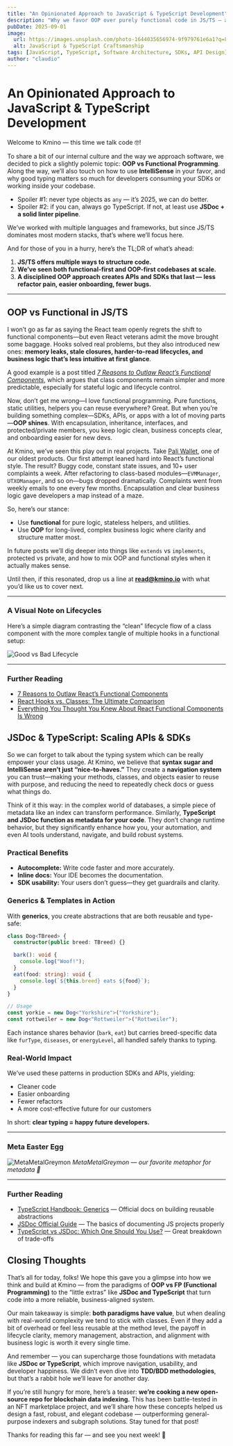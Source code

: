 ```yaml
---
title: "An Opinionated Approach to JavaScript & TypeScript Development"
description: "Why we favor OOP over purely functional code in JS/TS — and how inheritance, typing, and JSDoc make APIs and SDKs scalable, maintainable, and future-proof."
pubDate: 2025-09-01
image:
  url: https://images.unsplash.com/photo-1644035656974-9f979761e6a1?q=80&w=1932&auto=format&fit=crop&ixlib=rb-4.1.0&ixid=M3wxMjA3fDB8MHxwaG90by1wYWdlfHx8fGVufDB8fHx8fA%3D%3D
  alt: JavaScript & TypeScript Craftsmanship
tags: [JavaScript, TypeScript, Software Architecture, SDKs, API Design]
author: "claudio"
---
```


# An Opinionated Approach to JavaScript & TypeScript Development

Welcome to Kmino — this time we talk code 🤓!

To share a bit of our internal culture and the way we approach software, we decided to pick a slightly polemic topic: **OOP vs Functional Programming**. Along the way, we’ll also touch on how to use **IntelliSense** in your favor, and why good typing matters so much for developers consuming your SDKs or working inside your codebase.

- Spoiler #1: never type objects as `any` — it’s 2025, we can do better.  
- Spoiler #2: if you can, always go TypeScript. If not, at least use **JSDoc + a solid linter pipeline**.

We’ve worked with multiple languages and frameworks, but since JS/TS dominates most modern stacks, that’s where we’ll focus here.

And for those of you in a hurry, here’s the TL;DR of what’s ahead:

1. **JS/TS offers multiple ways to structure code.**
2. **We’ve seen both functional-first and OOP-first codebases at scale.**
3. **A disciplined OOP approach creates APIs and SDKs that last — less refactor pain, easier onboarding, fewer bugs.**

---

## OOP vs Functional in JS/TS

I won’t go as far as saying the React team openly regrets the shift to functional components—but even React veterans admit the move brought some baggage. Hooks solved real problems, but they also introduced new ones: **memory leaks, stale closures, harder-to-read lifecycles, and business logic that’s less intuitive at first glance**.

A good example is a post titled [_7 Reasons to Outlaw React’s Functional Components_](https://medium.com/%40housecor/7-reasons-to-outlaw-reacts-functional-components-ff5b5ae09b7c), which argues that class components remain simpler and more predictable, especially for stateful logic and lifecycle control.

Now, don’t get me wrong—I love functional programming. Pure functions, static utilities, helpers you can reuse everywhere? Great. But when you’re building something complex—SDKs, APIs, or apps with a lot of moving parts—**OOP shines**. With encapsulation, inheritance, interfaces, and protected/private members, you keep logic clean, business concepts clear, and onboarding easier for new devs.

At Kmino, we’ve seen this play out in real projects. Take [Pali Wallet](https://paliwallet.com), one of our oldest products. Our first attempt leaned hard into React’s functional style. The result? Buggy code, constant state issues, and 10+ user complaints a week. After refactoring to class-based modules—`EVMManager`, `UTXOManager`, and so on—bugs dropped dramatically. Complaints went from weekly emails to one every few months. Encapsulation and clear business logic gave developers a map instead of a maze.

So, here’s our stance:

- Use **functional** for pure logic, stateless helpers, and utilities.
- Use **OOP** for long-lived, complex business logic where clarity and structure matter most.

In future posts we’ll dig deeper into things like `extends` vs `implements`, protected vs private, and how to mix OOP and functional styles when it actually makes sense.

Until then, if this resonated, drop us a line at **read@kmino.io** with what you’d like us to cover next.

---

### A Visual Note on Lifecycles

Here’s a simple diagram contrasting the “clean” lifecycle flow of a class component with the more complex tangle of multiple hooks in a functional setup:

![Good vs Bad Lifecycle](https://tse1.mm.bing.net/th/id/OIP.jAViMR_YHf5dMVmhrpVKLAHaGp?pid=Api)

---

### Further Reading

- [7 Reasons to Outlaw React’s Functional Components](https://medium.com/%40housecor/7-reasons-to-outlaw-reacts-functional-components-ff5b5ae09b7c)
- [React Hooks vs. Classes: The Ultimate Comparison](https://www.bitovi.com/blog/react-hooks-vs-classes-the-ultimate-comparison)
- [Everything You Thought You Knew About React Functional Components Is Wrong](https://medium.com/codex/everything-you-thought-you-knew-about-react-functional-components-is-wrong-baf2dfc4f6f)

## JSDoc & TypeScript: Scaling APIs & SDKs

So we can forget to talk about the typing system which can be really empower your class usage. At Kmino, we believe that **syntax sugar and IntelliSense aren’t just “nice-to-haves.”** They create a **navigation system** you can trust—making your methods, classes, and objects easier to reuse with purpose, and reducing the need to repeatedly check docs or guess what things do.

Think of it this way: in the complex world of databases, a simple piece of metadata like an index can transform performance. Similarly, **TypeScript and JSDoc function as metadata for your code**. They don’t change runtime behavior, but they significantly enhance how you, your automation, and even AI tools understand, navigate, and build robust systems.

### Practical Benefits

- **Autocomplete:** Write code faster and more accurately.
- **Inline docs:** Your IDE becomes the documentation.
- **SDK usability:** Your users don’t guess—they get guardrails and clarity.

### Generics & Templates in Action

With **generics**, you create abstractions that are both reusable and type-safe:

```ts
class Dog<TBreed> {
  constructor(public breed: TBreed) {}

  bark(): void {
    console.log("Woof!");
  }
  eat(food: string): void {
    console.log(`${this.breed} eats ${food}`);
  }
}

// Usage
const yorkie = new Dog<"Yorkshire">("Yorkshire");
const rottweiler = new Dog<"Rottweiler">("Rottweiler");
```

Each instance shares behavior (`bark`, `eat`) but carries breed-specific data like `furType`, `diseases`, or `energyLevel`, all handled safely thanks to typing.

### Real-World Impact

We’ve used these patterns in production SDKs and APIs, yielding:

- Cleaner code
- Easier onboarding
- Fewer refactors
- A more cost-effective future for our customers

In short: **clear typing = happy future developers.**

---

### Meta Easter Egg

![MetaMetalGreymon](https://tse3.mm.bing.net/th/id/OIP.lDe069Q6vjWxUDFO0wOCrgHaGl?pid=Api)
_MetaMetalGreymon — our favorite metaphor for metadata 🦖_

---

### Further Reading

- [TypeScript Handbook: Generics](https://www.typescriptlang.org/docs/handbook/2/generics.html) — Official docs on building reusable abstractions
- [JSDoc Official Guide](https://jsdoc.app/about-getting-started.html) — The basics of documenting JS projects properly
- [TypeScript vs JSDoc: Which One Should You Use?](https://blog.logrocket.com/typescript-vs-jsdoc/) — Great breakdown of trade-offs

## Closing Thoughts

That’s all for today, folks! We hope this gave you a glimpse into how we think and build at Kmino — from the paradigms of **OOP vs FP (Functional Programming)** to the “little extras” like **JSDoc and TypeScript** that turn code into a more reliable, business-aligned system.

Our main takeaway is simple: **both paradigms have value**, but when dealing with real-world complexity we tend to stick with classes. Even if they add a bit of overhead or feel less reusable at the method level, the payoff in lifecycle clarity, memory management, abstraction, and alignment with business logic is worth it every single time.

And remember — you can supercharge those foundations with metadata like **JSDoc or TypeScript**, which improve navigation, usability, and developer happiness. We didn’t even dive into **TDD/BDD methodologies**, but that’s a rabbit hole we’ll leave for another day. 

If you’re still hungry for more, here’s a teaser: **we’re cooking a new open-source repo for blockchain data indexing.** This has been battle-tested in an NFT marketplace project, and we’ll share how these concepts helped us design a fast, robust, and elegant codebase — outperforming general-purpose indexers and subgraph solutions. Stay tuned for that post!

Thanks for reading this far — and see you next week! 🚀
